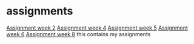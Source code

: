 # assignments
[Assignment week 2](https://github.com/florisvanlaarhoven/assignments/blob/master/Assignment_week_2.ipynb)
[Assignment week 4](https://github.com/florisvanlaarhoven/assignments/blob/master/Assignment_week_4(1).ipynb)
[Assignment week 5](https://github.com/florisvanlaarhoven/assignments/blob/master/Assignment_week_5.ipynb)
[Assignment week 6](https://github.com/florisvanlaarhoven/assignments/blob/master/assignment4(1).ipynb)
[Assignment week 8](https://github.com/florisvanlaarhoven/assignments/blob/master/assignment5.ipynb)
this contains my assignments
